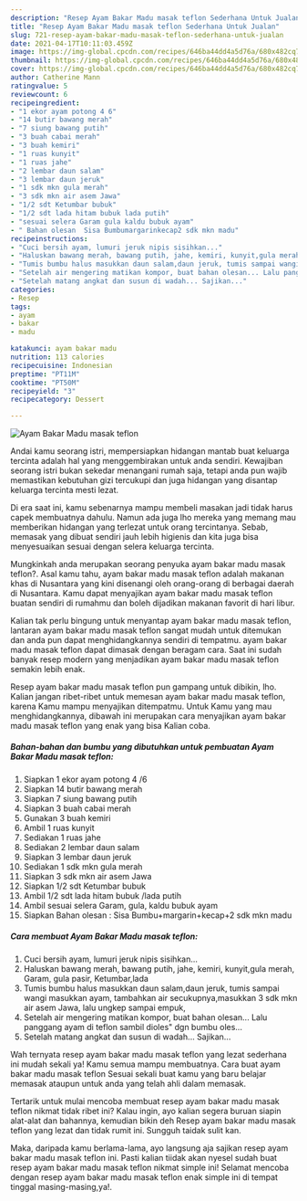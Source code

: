 ```yaml
---
description: "Resep Ayam Bakar Madu masak teflon Sederhana Untuk Jualan"
title: "Resep Ayam Bakar Madu masak teflon Sederhana Untuk Jualan"
slug: 721-resep-ayam-bakar-madu-masak-teflon-sederhana-untuk-jualan
date: 2021-04-17T10:11:03.459Z
image: https://img-global.cpcdn.com/recipes/646ba44dd4a5d76a/680x482cq70/ayam-bakar-madu-masak-teflon-foto-resep-utama.jpg
thumbnail: https://img-global.cpcdn.com/recipes/646ba44dd4a5d76a/680x482cq70/ayam-bakar-madu-masak-teflon-foto-resep-utama.jpg
cover: https://img-global.cpcdn.com/recipes/646ba44dd4a5d76a/680x482cq70/ayam-bakar-madu-masak-teflon-foto-resep-utama.jpg
author: Catherine Mann
ratingvalue: 5
reviewcount: 6
recipeingredient:
- "1 ekor ayam potong 4 6"
- "14 butir bawang merah"
- "7 siung bawang putih"
- "3 buah cabai merah"
- "3 buah kemiri"
- "1 ruas kunyit"
- "1 ruas jahe"
- "2 lembar daun salam"
- "3 lembar daun jeruk"
- "1 sdk mkn gula merah"
- "3 sdk mkn air asem Jawa"
- "1/2 sdt Ketumbar bubuk"
- "1/2 sdt lada hitam bubuk lada putih"
- "sesuai selera Garam gula kaldu bubuk ayam"
- " Bahan olesan  Sisa Bumbumargarinkecap2 sdk mkn madu"
recipeinstructions:
- "Cuci bersih ayam, lumuri jeruk nipis sisihkan..."
- "Haluskan bawang merah, bawang putih, jahe, kemiri, kunyit,gula merah, Garam, gula pasir, Ketumbar,lada"
- "Tumis bumbu halus masukkan daun salam,daun jeruk, tumis sampai wangi masukkan ayam, tambahkan air secukupnya,masukkan 3 sdk mkn air asem Jawa, lalu ungkep sampai empuk,"
- "Setelah air mengering matikan kompor, buat bahan olesan... Lalu panggang ayam di teflon sambil dioles&#34; dgn bumbu oles..."
- "Setelah matang angkat dan susun di wadah... Sajikan..."
categories:
- Resep
tags:
- ayam
- bakar
- madu

katakunci: ayam bakar madu 
nutrition: 113 calories
recipecuisine: Indonesian
preptime: "PT11M"
cooktime: "PT50M"
recipeyield: "3"
recipecategory: Dessert

---
```



![Ayam Bakar Madu masak teflon](https://img-global.cpcdn.com/recipes/646ba44dd4a5d76a/680x482cq70/ayam-bakar-madu-masak-teflon-foto-resep-utama.jpg)

Andai kamu seorang istri, mempersiapkan hidangan mantab buat keluarga tercinta adalah hal yang menggembirakan untuk anda sendiri. Kewajiban seorang istri bukan sekedar menangani rumah saja, tetapi anda pun wajib memastikan kebutuhan gizi tercukupi dan juga hidangan yang disantap keluarga tercinta mesti lezat.

Di era  saat ini, kamu sebenarnya mampu membeli masakan jadi tidak harus capek membuatnya dahulu. Namun ada juga lho mereka yang memang mau memberikan hidangan yang terlezat untuk orang tercintanya. Sebab, memasak yang dibuat sendiri jauh lebih higienis dan kita juga bisa menyesuaikan sesuai dengan selera keluarga tercinta. 



Mungkinkah anda merupakan seorang penyuka ayam bakar madu masak teflon?. Asal kamu tahu, ayam bakar madu masak teflon adalah makanan khas di Nusantara yang kini disenangi oleh orang-orang di berbagai daerah di Nusantara. Kamu dapat menyajikan ayam bakar madu masak teflon buatan sendiri di rumahmu dan boleh dijadikan makanan favorit di hari libur.

Kalian tak perlu bingung untuk menyantap ayam bakar madu masak teflon, lantaran ayam bakar madu masak teflon sangat mudah untuk ditemukan dan anda pun dapat menghidangkannya sendiri di tempatmu. ayam bakar madu masak teflon dapat dimasak dengan beragam cara. Saat ini sudah banyak resep modern yang menjadikan ayam bakar madu masak teflon semakin lebih enak.

Resep ayam bakar madu masak teflon pun gampang untuk dibikin, lho. Kalian jangan ribet-ribet untuk memesan ayam bakar madu masak teflon, karena Kamu mampu menyajikan ditempatmu. Untuk Kamu yang mau menghidangkannya, dibawah ini merupakan cara menyajikan ayam bakar madu masak teflon yang enak yang bisa Kalian coba.

<!--inarticleads1-->

##### Bahan-bahan dan bumbu yang dibutuhkan untuk pembuatan Ayam Bakar Madu masak teflon:

1. Siapkan 1 ekor ayam potong 4 /6
1. Siapkan 14 butir bawang merah
1. Siapkan 7 siung bawang putih
1. Siapkan 3 buah cabai merah
1. Gunakan 3 buah kemiri
1. Ambil 1 ruas kunyit
1. Sediakan 1 ruas jahe
1. Sediakan 2 lembar daun salam
1. Siapkan 3 lembar daun jeruk
1. Sediakan 1 sdk mkn gula merah
1. Siapkan 3 sdk mkn air asem Jawa
1. Siapkan 1/2 sdt Ketumbar bubuk
1. Ambil 1/2 sdt lada hitam bubuk /lada putih
1. Ambil sesuai selera Garam, gula, kaldu bubuk ayam
1. Siapkan  Bahan olesan : Sisa Bumbu+margarin+kecap+2 sdk mkn madu




<!--inarticleads2-->

##### Cara membuat Ayam Bakar Madu masak teflon:

1. Cuci bersih ayam, lumuri jeruk nipis sisihkan...
1. Haluskan bawang merah, bawang putih, jahe, kemiri, kunyit,gula merah, Garam, gula pasir, Ketumbar,lada
1. Tumis bumbu halus masukkan daun salam,daun jeruk, tumis sampai wangi masukkan ayam, tambahkan air secukupnya,masukkan 3 sdk mkn air asem Jawa, lalu ungkep sampai empuk,
1. Setelah air mengering matikan kompor, buat bahan olesan... Lalu panggang ayam di teflon sambil dioles&#34; dgn bumbu oles...
1. Setelah matang angkat dan susun di wadah... Sajikan...




Wah ternyata resep ayam bakar madu masak teflon yang lezat sederhana ini mudah sekali ya! Kamu semua mampu membuatnya. Cara buat ayam bakar madu masak teflon Sesuai sekali buat kamu yang baru belajar memasak ataupun untuk anda yang telah ahli dalam memasak.

Tertarik untuk mulai mencoba membuat resep ayam bakar madu masak teflon nikmat tidak ribet ini? Kalau ingin, ayo kalian segera buruan siapin alat-alat dan bahannya, kemudian bikin deh Resep ayam bakar madu masak teflon yang lezat dan tidak rumit ini. Sungguh taidak sulit kan. 

Maka, daripada kamu berlama-lama, ayo langsung aja sajikan resep ayam bakar madu masak teflon ini. Pasti kalian tiidak akan nyesel sudah buat resep ayam bakar madu masak teflon nikmat simple ini! Selamat mencoba dengan resep ayam bakar madu masak teflon enak simple ini di tempat tinggal masing-masing,ya!.

